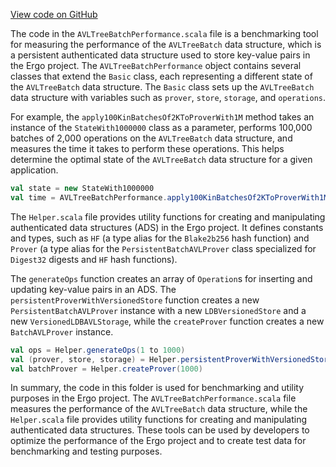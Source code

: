 [View code on GitHub](https://github.com/ergoplatform/ergo/.autodoc/docs/json/avldb/benchmarks/src/main/scala/scorex/crypto/authds/benchmarks)

The code in the `AVLTreeBatchPerformance.scala` file is a benchmarking tool for measuring the performance of the `AVLTreeBatch` data structure, which is a persistent authenticated data structure used to store key-value pairs in the Ergo project. The `AVLTreeBatchPerformance` object contains several classes that extend the `Basic` class, each representing a different state of the `AVLTreeBatch` data structure. The `Basic` class sets up the `AVLTreeBatch` data structure with variables such as `prover`, `store`, `storage`, and `operations`.

For example, the `apply100KinBatchesOf2KToProverWith1M` method takes an instance of the `StateWith1000000` class as a parameter, performs 100,000 batches of 2,000 operations on the `AVLTreeBatch` data structure, and measures the time it takes to perform these operations. This helps determine the optimal state of the `AVLTreeBatch` data structure for a given application.

```scala
val state = new StateWith1000000
val time = AVLTreeBatchPerformance.apply100KinBatchesOf2KToProverWith1M(state)
```

The `Helper.scala` file provides utility functions for creating and manipulating authenticated data structures (ADS) in the Ergo project. It defines constants and types, such as `HF` (a type alias for the `Blake2b256` hash function) and `Prover` (a type alias for the `PersistentBatchAVLProver` class specialized for `Digest32` digests and `HF` hash functions).

The `generateOps` function creates an array of `Operation`s for inserting and updating key-value pairs in an ADS. The `persistentProverWithVersionedStore` function creates a new `PersistentBatchAVLProver` instance with a new `LDBVersionedStore` and a new `VersionedLDBAVLStorage`, while the `createProver` function creates a new `BatchAVLProver` instance.

```scala
val ops = Helper.generateOps(1 to 1000)
val (prover, store, storage) = Helper.persistentProverWithVersionedStore(10, 1000)
val batchProver = Helper.createProver(1000)
```

In summary, the code in this folder is used for benchmarking and utility purposes in the Ergo project. The `AVLTreeBatchPerformance.scala` file measures the performance of the `AVLTreeBatch` data structure, while the `Helper.scala` file provides utility functions for creating and manipulating authenticated data structures. These tools can be used by developers to optimize the performance of the Ergo project and to create test data for benchmarking and testing purposes.

